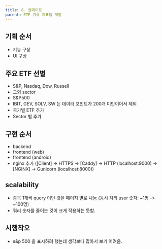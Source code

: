 ```yaml
---
title: 8. 업데이트
parent: ETF 가격 지표앱 개발
---
```


## 기획 순서
- 기능 구상
- UI 구상


## 주요 ETF 선별
- S&P, Nasdaq, Dow, Russell
- 그외 sector
- S&P500
- IBIT, GEV, SOLV, SW 는 데이터 포인트가 200개 미만이어서 제외
- 국가별 ETF 추가
- Sector 별 추가


## 구현 순서
- backend
- frontend (web)
- frontend (android)
- nginx 추가 ([Client] → HTTPS → [Caddy] → HTTP (localhost:9000) → [NGINX] → Gunicorn (localhost:8000))

## scalability
- 종목 1개씩 query 이던 것을 페이지 별로 나눔 (동시 처리 user 숫자: ~1명 -> ~100명)
- 쿼리 숫자를 줄이는 것이 크게 작용하는 듯함.

## 시행착오
- s&p 500 을 표시하려 했는데 생각보다 많아서 보기 어려움.